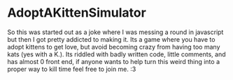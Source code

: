# AdoptAKittenSimulator
So this was started out as a joke where I was messing a round in javascript but then I got pretty addicted to making it. Its a game where you have to adopt kittens to get love, but avoid becoming crazy from having too many kats (yes with a K.). Its riddled with badly written code, little comments, and has almost 0 front end, if anyone wants to help turn this weird thing into a proper way to kill time feel free to join me. :3
